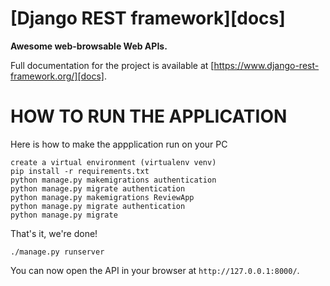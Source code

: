 # [Django REST framework][docs]


**Awesome web-browsable Web APIs.**

Full documentation for the project is available at [https://www.django-rest-framework.org/][docs].


# HOW TO RUN THE APPLICATION

Here is how to make the appplication run on your PC


    create a virtual environment (virtualenv venv)
    pip install -r requirements.txt
    python manage.py makemigrations authentication
    python manage.py migrate authentication
    python manage.py makemigrations ReviewApp
    python manage.py migrate authentication
    python manage.py migrate 
    
That's it, we're done!

    ./manage.py runserver

You can now open the API in your browser at `http://127.0.0.1:8000/`.

